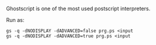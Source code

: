 Ghostscript is one of the most used postscript interpreters.


Run as:
```
gs -q -dNODISPLAY -dADVANCED=false prg.ps <input
gs -q -dNODISPLAY -dADVANCED=true prg.ps <input
`````
